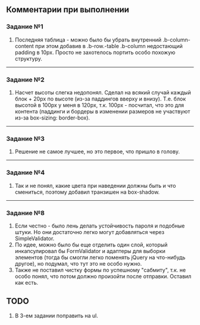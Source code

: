 ## Комментарии при выполнении

### Задание №1

1. Последняя таблица - можно было бы убрать внутренний .b-column-content при этом добавив в .b-row.-table .b-column недостающий padding в 10px. Просто не захотелось портить особо похожую структуру.

----

### Задание №2

1. Насчет высоты слегка недопонял. Сделал на всякий случай каждый блок + 20px по высоте (из-за паддингов вверху и внизу). Т.е. блок высотой в 100px у меня в 120px, т.к. 100px - посчитал, что это для контента (паддинги и бордеры в изменении размеров не участвуют из-за box-sizing: border-box).

----

### Задание №3

1. Решение не самое лучшее, но это первое, что пришло в голову.

----

### Задание №4

1. Так и не понял, какие цвета при наведении должны быть и что смениться, поэтому добавил транзишен на box-shadow.

----

### Задание №8

1. Если честно - было лень делать устойчивость пароля и подобные штуки. Но они достаточно легко могут добавляться через SimpleValidator.
2. По идее, можно было бы еще отделить один слой, который инкапсулировал бы FormValidator и адаптеры для выборки элементов (тогда бы смогли легко поменять jQuery на что-нибудь другое), но подумал, что тут это не особо нужно.
3. Также не поставил чистку формы по успешному "сабмиту", т.к. не особо понял, что потом должно произойти после отправки. Оставил как есть.

## TODO

1. В 3-ем задании поправить на ul.